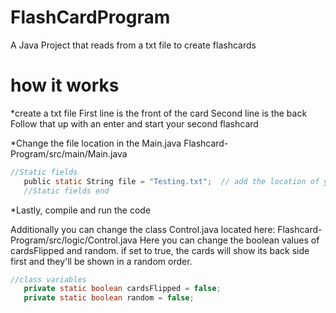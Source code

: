 # FlashCardProgram
 A Java Project that reads from a txt file to create flashcards

# how it works
*create a txt file 
 First line is the front of the card
 Second line is the back
 Follow that up with an enter and start your second flashcard
 
*Change the file location in the Main.java 
 Flashcard-Program/src/main/Main.java
 ```c
 //Static fields
	public static String file = "Testing.txt"; 	// add the location of your txt file
	//Static fields end
 ```
*Lastly, compile and run the code
 
 
 Additionally you can change the class Control.java located here: Flashcard-Program/src/logic/Control.java 
 Here you can change the boolean values of cardsFlipped and random. if set to true, the cards will show its
 back side first and they'll be shown in a random order.
 ```java
 //class variables
	private static boolean cardsFlipped = false;
	private static boolean random = false;
 ```
